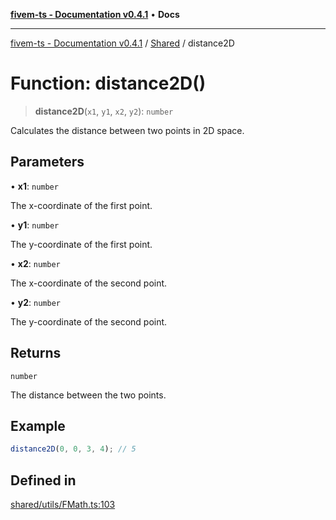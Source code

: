 [**fivem-ts - Documentation v0.4.1**](../../../README.md) • **Docs**

***

[fivem-ts - Documentation v0.4.1](../../../README.md) / [Shared](../README.md) / distance2D

# Function: distance2D()

> **distance2D**(`x1`, `y1`, `x2`, `y2`): `number`

Calculates the distance between two points in 2D space.

## Parameters

• **x1**: `number`

The x-coordinate of the first point.

• **y1**: `number`

The y-coordinate of the first point.

• **x2**: `number`

The x-coordinate of the second point.

• **y2**: `number`

The y-coordinate of the second point.

## Returns

`number`

The distance between the two points.

## Example

```ts
distance2D(0, 0, 3, 4); // 5
```

## Defined in

[shared/utils/FMath.ts:103](https://github.com/Purpose-Dev/fivem-ts/blob/af9f57481b70813a163451854c2103aaaed13195/src/shared/utils/FMath.ts#L103)
